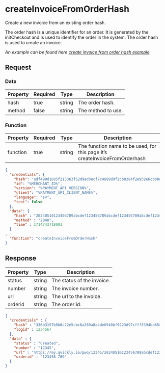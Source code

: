 # createInvoiceFromOrderHash

<include from="Snippets-PaymentAPI.md" element-id="snippet-header"></include>

Create a new invoice from an existing order hash.

The order hash is a unique identifier for an order. It is generated by the initCheckout and is used to identify the order in the system. The order hash is used to create an invoice.

*An example can be found here [create invoice from order hash example](Create-invoice-from-order.md)*

## Request

### Data

| Property | Required | Type   | Description        |
|----------|----------|--------|--------------------|
| hash     | true     | string | The order hash.    |
| method   | false    | string | The method to use. |

### Function

| Property | Required | Type   | Description                                                                 |
|----------|----------|--------|-----------------------------------------------------------------------------|
| function | true     | string | The function name to be used, for this page it’s createInvoiceFromOrderhash |

```json
{
  "credentials": {
    "hash": "adf499d1605f213363f52d9ad0ecf7c4809d0f2cb0384f2e959e6cbb0dc84e5a4443a259d76bf6893e37e8212b5f3c9852377be1cd0d7fb472adc0b2f2618796",
    "id": "%MERCHANT_ID%",
    "version": "%PAYMENT_API_VERSION%",
    "client": "%PAYMENT_API_CLIENT_NAME%",
    "language": "sv",
    "test": false
  },
  "data": {
    "hash" : "20240510123456789abcdef123456789abcdef123456789abcdef123456789abcdef",
    "method" : "2048",
    "time" : 1714743718003
  }
,
  "function": "createInvoiceFromOrderHash"
}
```

## Response

| Property | Type   | Description                |
|----------|--------|----------------------------|
| status   | string | The status of the invoice. |
| number   | string | The invoice number.        |
| url      | string | The url to the invoice.    |
| orderid  | string | The order id.              |

```json
{
  "credentials" : {
    "hash" : "336b3197b8b6c22e5cbc6a280a8a4de6940bf9223d97cfff5394be65c8364abad2572906e6191e4a6bdc9d716e87821f9225fb5556417b788674cb13c9ff2699",
    "logid" : 1234567
  },
  "data" : {
    "status" : "Created",
    "number" : "12345",
    "url" : "https://my.qvickly.io/pwq/12345/20240510123456789abcdef123456789abcdef123456789abcdef",
    "orderid" : "123456-789"
  }
}
```